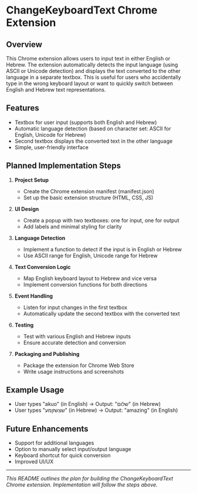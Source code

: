 # ChangeKeyboardText Chrome Extension

## Overview
This Chrome extension allows users to input text in either English or Hebrew. The extension automatically detects the input language (using ASCII or Unicode detection) and displays the text converted to the other language in a separate textbox. This is useful for users who accidentally type in the wrong keyboard layout or want to quickly switch between English and Hebrew text representations.

## Features
- Textbox for user input (supports both English and Hebrew)
- Automatic language detection (based on character set: ASCII for English, Unicode for Hebrew)
- Second textbox displays the converted text in the other language
- Simple, user-friendly interface

## Planned Implementation Steps
1. **Project Setup**
   - Create the Chrome extension manifest (manifest.json)
   - Set up the basic extension structure (HTML, CSS, JS)

2. **UI Design**
   - Create a popup with two textboxes: one for input, one for output
   - Add labels and minimal styling for clarity

3. **Language Detection**
   - Implement a function to detect if the input is in English or Hebrew
   - Use ASCII range for English, Unicode range for Hebrew

4. **Text Conversion Logic**
   - Map English keyboard layout to Hebrew and vice versa
   - Implement conversion functions for both directions

5. **Event Handling**
   - Listen for input changes in the first textbox
   - Automatically update the second textbox with the converted text

6. **Testing**
   - Test with various English and Hebrew inputs
   - Ensure accurate detection and conversion

7. **Packaging and Publishing**
   - Package the extension for Chrome Web Store
   - Write usage instructions and screenshots

## Example Usage
- User types "akuo" (in English) → Output: "שלום" (in Hebrew)
- User types "שצשזןמע" (in Hebrew) → Output: "amazing" (in English)

## Future Enhancements
- Support for additional languages
- Option to manually select input/output language
- Keyboard shortcut for quick conversion
- Improved UI/UX

---

*This README outlines the plan for building the ChangeKeyboardText Chrome extension. Implementation will follow the steps above.* 